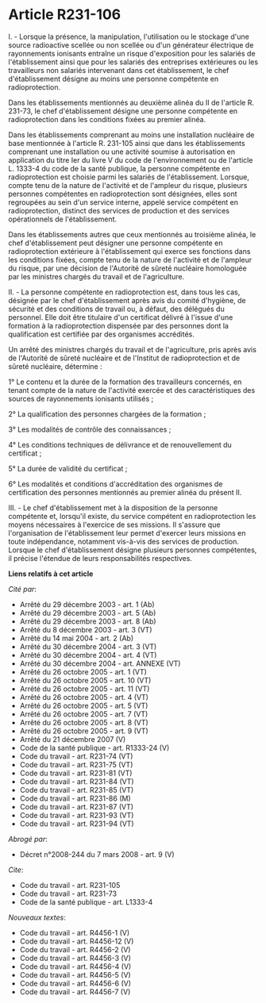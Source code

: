 # Article R231-106

I. - Lorsque la présence, la manipulation, l'utilisation ou le stockage d'une source radioactive scellée ou non scellée ou
d'un générateur électrique de rayonnements ionisants entraîne un risque d'exposition pour les salariés de l'établissement
ainsi que pour les salariés des entreprises extérieures ou les travailleurs non salariés intervenant dans cet établissement,
le chef d'établissement désigne au moins une personne compétente en radioprotection.

Dans les établissements mentionnés au deuxième alinéa du II de l'article R. 231-73, le chef d'établissement désigne une
personne compétente en radioprotection dans les conditions fixées au premier alinéa.

Dans les établissements comprenant au moins une installation nucléaire de base mentionnée à l'article R. 231-105 ainsi que
dans les établissements comprenant une installation ou une activité soumise à autorisation en application du titre Ier du
livre V du code de l'environnement ou de l'article L. 1333-4 du code de la santé publique, la personne compétente en
radioprotection est choisie parmi les salariés de l'établissement. Lorsque, compte tenu de la nature de l'activité et de
l'ampleur du risque, plusieurs personnes compétentes en radioprotection sont désignées, elles sont regroupées au sein d'un
service interne, appelé service compétent en radioprotection, distinct des services de production et des services
opérationnels de l'établissement.

Dans les établissements autres que ceux mentionnés au troisième alinéa, le chef d'établissement peut désigner une personne
compétente en radioprotection extérieure à l'établissement qui exerce ses fonctions dans les conditions fixées, compte tenu
de la nature de l'activité et de l'ampleur du risque, par une décision de l'Autorité de sûreté nucléaire homologuée par les
ministres chargés du travail et de l'agriculture.

II. - La personne compétente en radioprotection est, dans tous les cas, désignée par le chef d'établissement après avis du
comité d'hygiène, de sécurité et des conditions de travail ou, à défaut, des délégués du personnel. Elle doit être titulaire
d'un certificat délivré à l'issue d'une formation à la radioprotection dispensée par des personnes dont la qualification est
certifiée par des organismes accrédités.

Un arrêté des ministres chargés du travail et de l'agriculture, pris après avis de l'Autorité de sûreté nucléaire et de
l'Institut de radioprotection et de sûreté nucléaire, détermine :

1° Le contenu et la durée de la formation des travailleurs concernés, en tenant compte de la nature de l'activité exercée et
des caractéristiques des sources de rayonnements ionisants utilisés ;

2° La qualification des personnes chargées de la formation ;

3° Les modalités de contrôle des connaissances ;

4° Les conditions techniques de délivrance et de renouvellement du certificat ;

5° La durée de validité du certificat ;

6° Les modalités et conditions d'accréditation des organismes de certification des personnes mentionnés au premier alinéa du
présent II.

III. - Le chef d'établissement met à la disposition de la personne compétente et, lorsqu'il existe, du service compétent en
radioprotection les moyens nécessaires à l'exercice de ses missions. Il s'assure que l'organisation de l'établissement leur
permet d'exercer leurs missions en toute indépendance, notamment vis-à-vis des services de production. Lorsque le chef
d'établissement désigne plusieurs personnes compétentes, il précise l'étendue de leurs responsabilités respectives.

**Liens relatifs à cet article**

_Cité par_:

  - Arrêté du 29 décembre 2003 - art. 1 (Ab)
  - Arrêté du 29 décembre 2003 - art. 5 (Ab)
  - Arrêté du 29 décembre 2003 - art. 8 (Ab)
  - Arrêté du 8 décembre 2003 - art. 3 (VT)
  - Arrêté du 14 mai 2004 - art. 2 (Ab)
  - Arrêté du 30 décembre 2004 - art. 3 (VT)
  - Arrêté du 30 décembre 2004 - art. 4 (VT)
  - Arrêté du 30 décembre 2004 - art. ANNEXE (VT)
  - Arrêté du 26 octobre 2005 - art. 1 (VT)
  - Arrêté du 26 octobre 2005 - art. 10 (VT)
  - Arrêté du 26 octobre 2005 - art. 11 (VT)
  - Arrêté du 26 octobre 2005 - art. 4 (VT)
  - Arrêté du 26 octobre 2005 - art. 5 (VT)
  - Arrêté du 26 octobre 2005 - art. 7 (VT)
  - Arrêté du 26 octobre 2005 - art. 8 (VT)
  - Arrêté du 26 octobre 2005 - art. 9 (VT)
  - Arrêté du 21 décembre 2007 (V)
  - Code de la santé publique - art. R1333-24 (V)
  - Code du travail - art. R231-74 (VT)
  - Code du travail - art. R231-75 (VT)
  - Code du travail - art. R231-81 (VT)
  - Code du travail - art. R231-84 (VT)
  - Code du travail - art. R231-85 (VT)
  - Code du travail - art. R231-86 (M)
  - Code du travail - art. R231-87 (VT)
  - Code du travail - art. R231-93 (VT)
  - Code du travail - art. R231-94 (VT)

_Abrogé par_:

  - Décret n°2008-244 du 7 mars 2008 - art. 9 (V)

_Cite_:

  - Code du travail - art. R231-105
  - Code du travail - art. R231-73
  - Code de la santé publique - art. L1333-4

_Nouveaux textes_:

  - Code du travail - art. R4456-1 (V)
  - Code du travail - art. R4456-12 (V)
  - Code du travail - art. R4456-2 (V)
  - Code du travail - art. R4456-3 (V)
  - Code du travail - art. R4456-4 (V)
  - Code du travail - art. R4456-5 (V)
  - Code du travail - art. R4456-6 (V)
  - Code du travail - art. R4456-7 (V)
